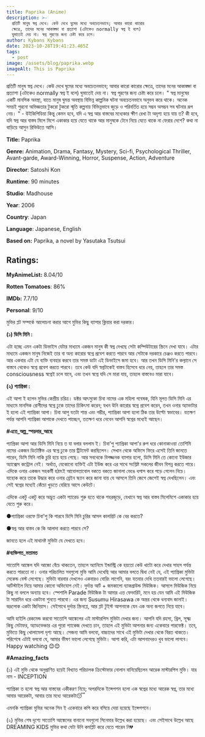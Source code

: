 ```yaml
---
title: Paprika (Anime)
description: >-
  প্রতিটি মানুষ স্বপ্ন দেখে। কেউ দেখে ঘুমের মধ্যে অবচেতনভাবে; আবার কারো কারোর
  ক্ষেত্রে, তাদের মনের আকাঙ্ক্ষা বা প্রত্যাশা (এটাকেও normally স্বপ্ন ই বলে)
  ঘুমাতেই দেয় না। স্বপ্ন পূরণের জন্য চেষ্টা করে চলে।
author: Kybans Kybans
date: 2023-10-28T19:41:23.465Z
tags:
  - post
image: /assets/blog/paprika.webp
imageAlt: This is Paprika
---
```

প্রতিটি মানুষ স্বপ্ন দেখে। কেউ দেখে ঘুমের মধ্যে অবচেতনভাবে; আবার কারো কারোর ক্ষেত্রে, তাদের মনের আকাঙ্ক্ষা বা প্রত্যাশা (এটাকেও normally স্বপ্ন ই বলে) ঘুমাতেই দেয় না। স্বপ্ন পূরণের জন্য চেষ্টা করে চলে।
" স্বপ্ন মানুষের একটি মানসিক অবস্থা, যাতে মানুষ ঘুমন্ত অবস্থায় বিভিন্ন কাল্পনিক ঘটনা অবচেতনভাবে অনুভব করে থাকে। অনেক সময়ই পুরনো অভিজ্ঞতার টুকরো টুকরো স্মৃতি কল্পনায় বিভিন্নভাবে জুড়ে ও পরিবর্তিত হয়ে সম্ভব অসম্ভব সব ঘটনার রূপ নেয়। " - উইকিপিডিয়া
কিন্তু কেমন হবে, যদি এ স্বপ্ন আর বাস্তবের মধ্যেকার ক্ষীণ রেখা টা অদৃশ্য হয়ে যায় ত? কী হবে, যদি স্বপ্ন আর বাস্তব মিলে মিশে একাকার হয়ে যেতে থাকে আর মানুষকে টেনে নিয়ে যেতে থাকে না ফেরার দেশে?
কথা না বাড়িয়ে আসুন রিভিউতে আসি।



**Title:** Paprika



**Genre:** Animation, Drama, Fantasy, Mystery, Sci-fi, Psychological Thriller, Avant-garde, Award-Winning, Horror, Suspense, Action, Adventure



**Director**: Satoshi Kon



**Runtime**: 90 minutes



**Studio**: Madhouse



**Year**: 2006



**Country**: Japan



**Language**: Japanese, English



**Based on:** Paprika, a novel by Yasutaka Tsutsui



## Ratings:



**MyAnimeList:** 8.04/10

**Rotten Tomatoes**: 86%

**IMDb:** 7.7/10

**Personal**: 9/10


মুভির প্লট সম্পর্কে আলোচনা করার আগে মুভির কিছু ব্যাপার ক্লিয়ার করা দরকার।


**(১) ডিসি মিনি :**


এটা হচ্ছে এমন একটা ডিভাইস যেটার মাধ্যমে একজন মানুষ কী স্বপ্ন দেখছে সেটা কম্পিউটারের স্ক্রিনে দেখা যাবে। এটার মাধ্যমে একজন মানুষ নিজেই তার বা অন্য কারোর স্বপ্নে প্রবেশ করতে পারবে আর সেটাকে দরকারে চেঞ্জও করতে পারবে। আর একবার এটা যে ব্যক্তি ব্যবহার করবে তার সমস্ত ডাটা এই ডিভাইসে জমা হবে। আর তখন ডিসি মিনি'র কল্যানে সে বাস্তবে থেকেও স্বপ্নে প্রবেশ করতে পারবে। তবে কেউ যদি স্বপ্নটাকেই বাস্তব হিসেবে ধরে নেয়, তাহলে তার সমস্ত consciousness স্বপ্নেই চলে যাবে, এবং তখন স্বপ্নে যদি সে মারা যায়, তাহলে বাস্তবেও মারা যাবে।


**(২) প্যাপ্রিকা :**


এই আপা ই হলেন মুভির কেন্দ্রীয় চরিত্র। ডক্টর আৎসুকো চিবা নামের এক মহিলা গবেষক, যিনি মূলত ডিসি মিনি এর মাধ্যমে মানসিক রোগীদের স্বপ্নে ঢুকে তাদের চিকিৎসা করেন; যখন উনি কারোর স্বপ্নে প্রবেশ করেন, তখন ওনার অ্যাভাটার ই হলো এই প্যাপ্রিকা আপা। চিবা আপু যতটা শান্ত এবং গম্ভীর, প্যাপ্রিকা আপা হলো ঠিক তার উল্টো স্বভাবের। যতক্ষণ পর্যন্ত আপনি প্যাপ্রিকা আপাকে দেখতে পাচ্ছেন, ততক্ষণ ধরে নেবেন আপনি স্বপ্নের মধ্যেই আছেন।

**\#এতে\_অল্প\_স্পয়লার_আছে**


প্যাপ্রিকা আপা আর ডিসি মিনি নিয়ে ত যা বলার বললাম ই। চিবা'পু প্যাপ্রিকা আপা'র রুপ ধরে কোনাকাওয়া তোশিমি নামের একজন ডিটেক্টিভ এর স্বপ্নে ঢুকে তার ট্রিটমেন্ট করছিলেন। সেখান থেকে অফিসে ফিরে এসেই তিনি জানতে পারেন, ডিসি মিনি নাকি চুরি হয়ে হয়ে গেছে। আর সবথেকে বিপজ্জনক ব্যাপার হলো, ডিসি মিনি তে কোনো ইউজার অ্যাক্সেস কন্ট্রোল নেই। অর্থাত, যেকোনো ব্যক্তিই এটা ইউজ করে এর সাথে সংশ্লিষ্ট সকলের জীবন বিপন্ন করতে পারে। এদিকে ওনার একজন সহকর্মী হঠাৎই আবোলতাবোল বকতে বকতে জানালা ভেঙে ধপাস করে পড়ে গেলেন নিচে। যাহোক করে তাকে উদ্ধার করে ওনার ব্রেইন স্ক্যান করে জানা যায় যে আসলে তিনি জেগে জেগেই স্বপ্ন দেখছিলেন। এবং সেই স্বপ্নের মধ্যেই কেঁচো খুড়তে বেরিয়ে আসে কেউটে।


এদিকে একটু একটু করে অদ্ভুত একটা প্যারেড শুরু হতে থাকে শহরজুড়ে, যেখানে স্বপ্ন আর বাস্তব মিলেমিশে একাকার হয়ে যেতে শুরু করে।


●প্যাপ্রিকা ওরফে চিবা'পু কি পারবে ডিসি মিনি চুরির আসল কালপ্রিট কে বের করতে?


●স্বপ্ন আর বাস্তব কে কি আলাদা করতে পারবে সে?


জানতে হলে এই মাথানষ্ট মুভিটা যে দেখতে হবে।

**\#ব্যক্তিগত_মতামত**


সাতোশি আঙ্কেল যদি আজো বেঁচে থাকতেন, তাহলে অ্যানিমে ইন্ডাস্ট্রি কে হয়তো কেউ খাটো করে দেখার সাহস পর্যন্ত করতে পারতো না। ওনার পরিচালিত সবগুলো মুভি আমি দেখেছি আর আমার বলতে দ্বিধা নেই যে, এই প্যাপ্রিকা মুভিটা সেকেন্ড বেস্ট লেগেছে।
মুভিটা বারবার দেখলেও একবারও বোরিং লাগেনি, বরং যতবার দেখি ততবারই ভালো লেগেছে।
আর্টস্টাইল নিয়ে আমার কোনো অভিযোগ নেই। দুর্দান্ত আর্ট + জমকালো ব্যাকগ্রাউন্ড মিউজিক। আসলে মিউজিক নিয়ে কিছু না বললে অন্যায় হবে। স্পেশালি Parade মিউজিক টা আমার এত্ত ফেভারিট, মনে হয় যেন আমি এই মিউজিক টা সারাদিন ধরে একটানা শুনতে পারবো। এর জন্য Susumu Hirasawa কে অন্তর থেকে ধন্যবাদ জানাই। ভদ্রলোক একটা জিনিয়াস। সেইসাথে দুর্দান্ত স্ক্রিনপ্লে, আর প্লট টুইস্ট আপনাকে যেন এক অন্য জগতে নিয়ে যাবে।

আমি হাইলি রেকমেন্ড করবো সাতোশি আঙ্কেলের এই মাস্টারপিস মুভিটা দেখার জন্য। আপনি যদি রহস্য, থ্রিল, সূক্ষ্ম কিছু মেটাফর, অ্যাডভেঞ্চার এর পুরো প্যাকেজ দেখতে চান, তাহলে এই মুভিটা আপনার জন্য একেবারে পারফেক্ট। তবে, মুভিতে কিছু খোলামেলা দৃশ্য আছে। সেজন্য আমি বলবো, বাচ্চাদের সাথে এই মুভিটা দেখার থেকে বিরত থাকতে।
পরিশেষে এটাই বলবো যে, আমার ভীষণ ভালো লেগেছে মুভিটা। আশা করি, এটা আপনাদেরও খুব ভালো লাগবে।
Happy watching 😊😊

**\#Amazing_facts**


(১) এই মুভি থেকে অনুপ্রাণিত হয়েই বিখ্যাত পরিচালক ক্রিস্টোফার নোলান বানিয়েছিলেন আরেক মাস্টারপিস মুভি। যার নাম - INCEPTION


প্যাপ্রিকা ত হলো স্বপ্ন আর বাস্তবের একীকরণ নিয়ে;
অপরদিকে ইন্সেপশন হলো এক স্বপ্নের মধ্যে আরেক স্বপ্ন, তার মধ্যে আবার আরেকটা, আবার তার মধ্যে আরেকটা😴


এমনকি প্যাপ্রিকা মুভির অনেক সিন ই একেবারে কপি করে বসিয়ে দেয়া হয়েছে ইন্সেপশনে।


(২) মুভির শেষ দৃশ্যে সাতোশি আঙ্কেলের বানানো সবগুলো সিনেমার উল্লেখ করা হয়েছে। এবং সেইসাথে উল্লেখ আছে DREAMING KIDS মুভির কথা যেটা উনি কমপ্লিট করে যেতে পারেন নি💔
